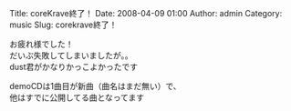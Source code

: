 Title: coreKrave終了！
Date: 2008-04-09 01:00
Author: admin
Category: music
Slug: corekrave終了！

お疲れ様でした！  
だいぶ失敗してしまいましたが。。  
dust君がかなりかっこよかったです

demoCDは1曲目が新曲（曲名はまだ無い）で、  
他はすでに公開してる曲となってます
